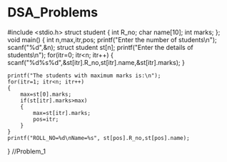 # DSA_Problems
#include <stdio.h>
struct student {
    int R_no;
    char name[10];
    int marks;
};
void main() {
    int n,max,itr,pos;
    printf("Enter the number of students\n");
    scanf("%d",&n);
    struct student st[n];
    printf("Enter the details of students\n");
    for(itr=0; itr<n; itr++)
    {
        scanf("%d%s%d",&st[itr].R_no,st[itr].name,&st[itr].marks);
    }
    
    printf("The students with maximum marks is:\n");
    for(itr=1; itr<n; itr++)
    {
        max=st[0].marks;
        if(st[itr].marks>max)
        {
            max=st[itr].marks;
            pos=itr;
        }
    }
    printf("ROLL_NO=%d\nName=%s", st[pos].R_no,st[pos].name);
}
//Problem_1
